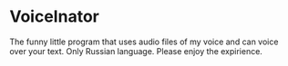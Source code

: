 # VoiceInator
The funny little program that uses audio files of my voice and can voice over your text. Only Russian language. Please enjoy the expirience.
